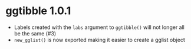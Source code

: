 # ggtibble 1.0.1

* Labels created with the `labs` argument to `ggtibble()` will not longer all be
  the same (#3)
* `new_gglist()` is now exported making it easier to create a gglist object

